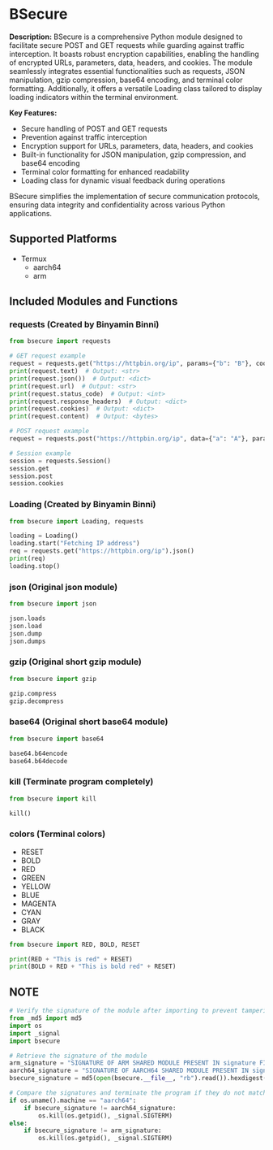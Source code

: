 # BSecure

**Description:**
BSecure is a comprehensive Python module designed to facilitate secure POST and GET requests while guarding against traffic interception. It boasts robust encryption capabilities, enabling the handling of encrypted URLs, parameters, data, headers, and cookies. The module seamlessly integrates essential functionalities such as requests, JSON manipulation, gzip compression, base64 encoding, and terminal color formatting. Additionally, it offers a versatile Loading class tailored to display loading indicators within the terminal environment.

**Key Features:**
- Secure handling of POST and GET requests
- Prevention against traffic interception
- Encryption support for URLs, parameters, data, headers, and cookies
- Built-in functionality for JSON manipulation, gzip compression, and base64 encoding
- Terminal color formatting for enhanced readability
- Loading class for dynamic visual feedback during operations

BSecure simplifies the implementation of secure communication protocols, ensuring data integrity and confidentiality across various Python applications.

## Supported Platforms
- Termux
  - aarch64
  - arm

## Included Modules and Functions

### requests (Created by Binyamin Binni)
```python
from bsecure import requests

# GET request example
request = requests.get("https://httpbin.org/ip", params={"b": "B"}, cookies={"c":"C"}, headers={"User-Agent": "bsecure/1.0"})
print(request.text)  # Output: <str>
print(request.json())  # Output: <dict>
print(request.url)  # Output: <str>
print(request.status_code)  # Output: <int>
print(request.response_headers)  # Output: <dict>
print(request.cookies)  # Output: <dict>
print(request.content)  # Output: <bytes>

# POST request example
request = requests.post("https://httpbin.org/ip", data={"a": "A"}, params={"b": "B"}, cookies={"c":"C"}, headers={"User-Agent": "bsecure/1.0"})

# Session example
session = requests.Session()
session.get
session.post
session.cookies
```

### Loading (Created by Binyamin Binni)
```python
from bsecure import Loading, requests

loading = Loading()
loading.start("Fetching IP address")
req = requests.get("https://httpbin.org/ip").json()
print(req)
loading.stop()
```

### json (Original json module)
```python
from bsecure import json

json.loads
json.load
json.dump
json.dumps
```

### gzip (Original short gzip module)
```python
from bsecure import gzip

gzip.compress
gzip.decompress
```

### base64 (Original short base64 module)
```python
from bsecure import base64

base64.b64encode
base64.b64decode
```

### kill (Terminate program completely)
```python
from bsecure import kill

kill()
```

### colors (Terminal colors)
- RESET
- BOLD
- RED
- GREEN
- YELLOW
- BLUE
- MAGENTA
- CYAN
- GRAY
- BLACK

```python
from bsecure import RED, BOLD, RESET

print(RED + "This is red" + RESET)
print(BOLD + RED + "This is bold red" + RESET)
```

## NOTE
```python
# Verify the signature of the module after importing to prevent tampering
from _md5 import md5
import os
import _signal
import bsecure

# Retrieve the signature of the module
arm_signature = "SIGNATURE OF ARM SHARED MODULE PRESENT IN signature FILE"
aarch64_signature = "SIGNATURE OF AARCH64 SHARED MODULE PRESENT IN signature FILE"
bsecure_signature = md5(open(bsecure.__file__, "rb").read()).hexdigest()

# Compare the signatures and terminate the program if they do not match
if os.uname().machine == "aarch64":
    if bsecure_signature != aarch64_signature:
        os.kill(os.getpid(), _signal.SIGTERM)
else:
    if bsecure_signature != arm_signature:
        os.kill(os.getpid(), _signal.SIGTERM)
```
